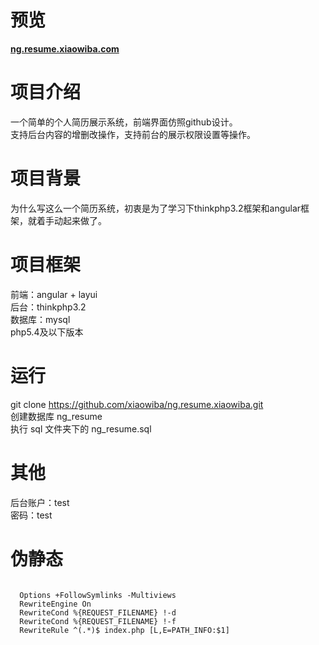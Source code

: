 ﻿# 预览
<a href='http://ng.resume.xiaowiba.com' target='_blank'>**ng.resume.xiaowiba.com**</a>

# 项目介绍
一个简单的个人简历展示系统，前端界面仿照github设计。<br>
支持后台内容的增删改操作，支持前台的展示权限设置等操作。

# 项目背景
为什么写这么一个简历系统，初衷是为了学习下thinkphp3.2框架和angular框架，就着手动起来做了。

# 项目框架
前端：angular + layui<br>
后台：thinkphp3.2<br>
数据库：mysql<br>
php5.4及以下版本

# 运行
git clone https://github.com/xiaowiba/ng.resume.xiaowiba.git<br>
创建数据库 ng_resume<br>
执行 sql 文件夹下的 ng_resume.sql

# 其他
后台账户：test<br>
密码：test

# 伪静态
<pre><code><IfModule mod_rewrite.c>
  Options +FollowSymlinks -Multiviews
  RewriteEngine On
  RewriteCond %{REQUEST_FILENAME} !-d
  RewriteCond %{REQUEST_FILENAME} !-f
  RewriteRule ^(.*)$ index.php [L,E=PATH_INFO:$1]
</IfModule></code></pre>

